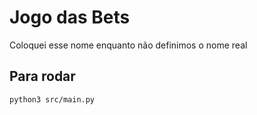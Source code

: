 # Jogo das Bets

Coloquei esse nome enquanto não definimos o nome real

## Para rodar

    python3 src/main.py
